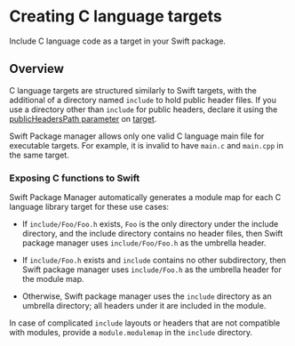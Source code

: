 # Creating C language targets

Include C language code as a target in your Swift package.

## Overview

C language targets are structured similarly to Swift targets, with the additional of a directory named `include` to hold public header files.
If you use a directory other than `include` for public headers, declare it using the [publicHeadersPath parameter](https://developer.apple.com/documentation/packagedescription/target/publicheaderspath) on [target](https://developer.apple.com/documentation/packagedescription/target).

Swift Package manager allows only one valid C language main file for executable targets. 
For example, it is invalid to have `main.c` and `main.cpp` in the same target.

### Exposing C functions to Swift

Swift Package Manager automatically generates a module map for each C language library target for these use cases:

* If `include/Foo/Foo.h` exists, `Foo` is the only directory under the include directory, and the include directory contains no header files, then Swift package manager uses `include/Foo/Foo.h` as the umbrella header.

* If `include/Foo.h` exists and `include` contains no other subdirectory, then Swift package manager uses `include/Foo.h` as the umbrella header for the module map.

* Otherwise, Swift package manager uses the `include` directory as an umbrella directory; all headers under it are included in the module.

In case of complicated `include` layouts or headers that are not compatible with modules, provide a `module.modulemap` in the `include` directory.
